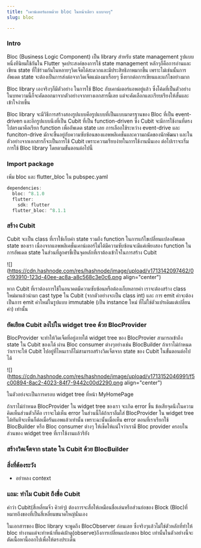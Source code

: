 ```yaml
---
title: "เคาน์เตอร์แอพด้วย bloc ในหน้าเดียว แบบจบๆ"
slug: bloc

---
```


### Intro

Bloc (Business Logic Component) เป็น library สำหรับ state management รูปแบบหนึ่งทีนิยมใช้กันใน Flutter จุดประสงค์ของการใช้ state management หลักๆก็คือการอ่านและเขียน state ที่ใช้ร่วมกันในหลายๆวิดเจ็ตได้สะดวกและมีประสิทธิภาพมากขึ้น เพราะไม่เช่นนั้นการอัพเดต state จะต้องเป็นการส่งต่อจากวิดเจ็ตแม่ลงมาเรื่อยๆ ซึ่งยากต่อการเขียนและแก้ไขอย่างมาก

Bloc library เองจริงๆก็มีตัวอย่าง ในการใช้ Bloc กับเคาน์เตอร์แอพอยู่แล้ว ซึ่งโค้ดที่เป็นตัวอย่างในบทความนี้ก็จะคัดลอกมาจากตัวอย่างจากทางเอกสารนี้เลย แต่จะคัดเลือกและเรียบเรียงให้สั้นและเข้าใจง่ายขึ้น

Bloc library จะมีวิธีการสร้างสองรูปแบบคือรูปแบบที่เป็นแบบมาตรฐานของ Bloc ที่เป็น event-driven และอีกรูปแบบนึงที่เป็น Cubit ที่เป็น function-driven ซึ่ง Cubit จะมีการใช้งานที่ตรงไปตรงมาคือเรียก function เพื่ออัพเดต state เลย การเลือกใช้ระหว่าง event-drive และ funciton-drive มักจะขึ้นอยู่กับความซับซ้อนของแอพพลิเคชั่นและความถนัดของนักพัฒนา และในตัวอย่างจากเอกสารก็จะเป็นการใช้ Cubit เพราะความเรียบง่ายในการใช้งานนั่นเอง ต่อไปเราจะเริ่มการใช้ Bloc library โดยตามขั้นตอนต่อไปนี้

### Import package

เพิ่ม bloc และ flutter\_bloc ใน pubspec.yaml

```dart
dependencies:
  bloc: ^8.1.0
  flutter:
    sdk: flutter
  flutter_bloc: ^8.1.1
```

### สร้าง Cubit

Cubit จะเป็น class ที่เราใช้เก็บค่า state รวมถึง function ในการแก้ไขเปลี่ยนแปลงอัพเดต state ของเรา เนื่องจากแอพพลิเคชั่นเคาน์เตอร์ไม่ได้มีความซับซ้อนจะมีแค่เพียงสอง function ในการอัพเดต state ในส่วนที่ลูกศรชี้เป็นจุดหลักที่เราต้องเข้าใจในการสร้าง Cubit

![](https://cdn.hashnode.com/res/hashnode/image/upload/v1713142097462/0c193910-123d-40ee-ac8a-a8c568c3e0c6.png align="center")

หาก Cubit ที่เราต้องการใช้ในอนาคตมีความซับซ้อนหรือต้องเก็บหลายค่า เราจะต้องสร้าง class ใหม่มาแล้วนำมา cast type ใน Cubit (จากตัวอย่างจะเป็น class int) และ การ emit ค่าจะต้องเป็นการ emit ค่าใหม่ในรูปแบบ immutable (เป็น instance ใหม่ ที่ไม่ใช่ตัวแปรเดิมแต่เปลี่ยนค่า) เท่านั้น

### ยัดเยียด Cubit ลงไปใน widget tree ด้วย BlocProvider

BlocProvider จะทำให้วิดเจ็ตที่อยู่ภายใต้ widget tree ของ BlocProvier สามารถเข้าถึง state ใน Cubit ของเได้ ผ่าน Bloc consumer ต่างๆอย่างเช่น BlocBuilder ถ้าเราไม่กำหนดว่าเราจะให้ Cubit ไปอยู่ที่ไหนเราก็ไม่สามารถสร้างวิดเจ็ตจาก state ของ Cubit ในขั้นตอนต่อไปได้

![](https://cdn.hashnode.com/res/hashnode/image/upload/v1713152046991/f5c00894-8ac2-4023-84f7-9442c00d2290.png align="center")

ในตัวอย่งจะเป็นการครอบ widget tree ที่หน้า MyHomePage

ถ้าเราไม่กำหนด BlocProvider ใน widget tree ของเรา จะเกิด error ขึ้น ข้อเสียจุดนึงในความคิดเห็นส่วนตัวก็คือ เราจะไม่เห็น error ในส่วนนี้ได้ถ้าเราลืมใส่ BlocProvider ใน widget tree ได้ทันทีจะเห็นก็ต่อเมื่อรันแอพแล้วเท่านั้น เพราะฉะนั้นเมื่อเห็น error ตอนที่เราเรียกใช้ BlocBuilder หรือ Bloc consumer ต่างๆ ให้เช็คให้แน่ใจว่าเรามี Bloc provider ครอบในส่วนของ widget tree ที่เราใช้งานแล้วรึยัง

### สร้างวิดเจ็ตจาก state ใน Cubit ด้วย BlocBuilder

### สิ่งที่ต้องระวัง

* อย่าหลง context
    

### แถม: ทำไม Cubit ถึงชื่อ Cubit

คำว่า Cubit(สี่เหลี่ยมจิ๋ว คิวท์ๆ) ต้องการจะสื่อให้เหมือนชื่อเล่นหรือส่วนย่อของ Block (Bloc)ที่หมายถึงของที่เป็นสี่เหลี่ยมขนาดใหญ่นั่นเอง

ในเอกสารของ Bloc library จะพูดถึง BlocObserver ก่อนเลย ซึ่งจริงๆแล้วไม่ใช่ตัวหลักที่ทำให้ bloc ทำงานแต่จะทำหน้าที่แค่เฝ้าดู(observe)ถึงการเปลี่ยนแปลงของ bloc เท่านั้นในตัวอย่างนี้จะตัดเนื้อหานี้ออกไปเพื่อให้ตรงประเด็น